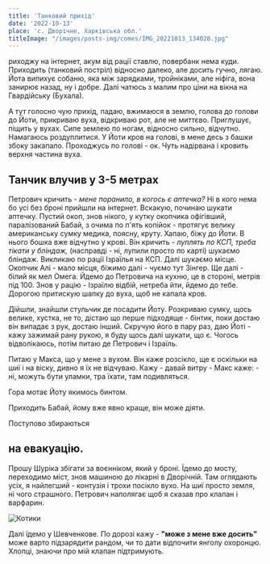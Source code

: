 ```yaml
---
title: 'Танковий прихід'
date: '2022-10-13'
place: 'с. Дворічне, Харківська обл.'
titleImage: "/images/posts-img/comes/IMG_20221013_134020.jpg"
---
```


риходжу на інтернет, акум від рації ставлю, повербанк нема куди. Приходить (танковий постріл) відносно далеко, але досить гучно, лягаю. Йота випихує собаню, яка між зарядками, тройніками, але ніфіга, вона занирює назад, ну і добре. Далі чатюсь з малим про ціни на вікна на Гвардійську (Бухала).

А тут голосно чую прихід, падаю, вжимаюся в землю, голова до голови  до Йоти, прикриваю вуха, відкриваю рот, але не миттєво. Приглушує, піщить у вухах. Сипе землею по ногам, відносно сильно, відчутно. Намагаюсь роздуплитися. У Йоти кров на голові, в мене десь з башки збоку закапало. Проходжусь по голові - ок. Чуть надірвана і кровить верхня частина вуха.

## Танчик влучив у 3-5 метрах

Петрович кричить - _мене поранило, в когось є аптечка?_ Ні в кого нема бо усі без броні прийшли на інтернет. Вскакую, починаю шукати аптечку. Пустий окоп, знов нікого, у кутку окопчика офігівший, паралізований Бабай, з очима по п'ять копійок - протягує велику американську сумку медика, поясну, круту. Хапаю, біжу до Йоти. В нього бошка вже відчутно у крові. Він кричить - _луплять по КСП, треба тікати у бліндаж,_ (насправді - ні, лупили просто по карті) шукаємо бліндаж. Викликаю по рації Ізраїлья на КСП. Далі шукаємо місце. Окопчик Алі - мало місця, біжимо далі - чуємо тут Зінгер. Ще далі - білий як мел Омега. Йдемо до Петровича на кухню, це в стороні, метрів під 100. Знов у рацію - Ізраїлю відбій, нетреба йти, йдемо до тебе. Дорогою притискую шапку до вуха, щоб не капала кров.

Дійшли, знайшли стульчик де посадити Йоту. Розкриваю сумку, щось велике, хустка, не то, дістаю що перше підходяще - бінтик, поки достаю він випадає з рук, достаю інший. Скручую його в пару раз, даю Йоті - кажу зажимай рану рукою, я буду щось далі шукати, що є. Чогось відволікаюсь, потім питаю де Петрович і Ізраїль.

Питаю у Макса, що у мене з вухом. Він каже розсікло, ще є оскільки на шиї і на віску, дивно я їх не відчуваю. Кажу - давай витру - Макс каже: - ні, можуть бути уламки, тра їхати, там подивляться. 

Гора мотає Йоту якимось бинтом.

Приходить Бабай, йому вже явно краще, він може діяти.

Поступово збираються 

## на евакуацію. 

Прошу Шуріка збігати за воєнніком, який у броні. Їдемо до мосту, переходимо міст, знов машиною до лікарні в Дворічній. Там оглядають усіх, я найлегший - контузія і трохи посікло вухо. На шиї просто земля, ні чого страшного. Петрович наполягає щоб я сказав про клапан і варфарин. 

![Котики](/images/posts-img/comes/IMG_20221013_134020.jpg "Кошенята під лікарнею у Дворічній")

Далі їдемо у Шевченкове. По дорозі кажу - **"може з мене вже досить"** може варто підзарядити рандом, чи то дати відпочити янголу охоронцю. Хлопці, знаючи про мій клапан підтримують.
